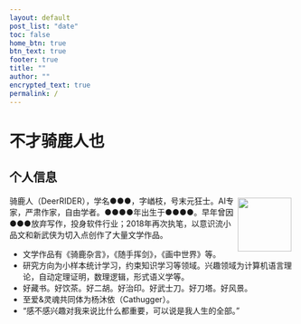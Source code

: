 ```yaml
---
layout: default
post_list: "date"
toc: false
home_btn: true
btn_text: true
footer: true
title: ""
author: ""
encrypted_text: true
permalink: /
---
```


# 不才骑鹿人也

## 个人信息

<img src="{{site.assets_path}}/img/qlr-logo5.png" align="right" width="95px" hspace="5" vspace="5">

<p class="encrypted" id="/V3yUT7hT5fswLgHSWg7OwIzcY/YpMkQsHuX6pEMIgR+H9kbrP/+3pAQKqsJcu8N/qsV/UAn/igml0k5BQdAh2Tlhd21Pq0hW7j8CNt4m7mK/hT4diW11orEbAAH6p7xqHb+r2b4/lBVmrLr2Ni7t5lTOYMkSX1AXb1ySFLVWc78bOoeLsOkBrNxC90UIRSALRMSyddZSz0K/4DGvkU/4a6u0UBpoXGDpL2eoMGT1zaVNG8/wVe9w/kPE+fOahbTjz6TZszPLdC03fM6L2sgy+W4wA6oGsyWuEL9roHWXnBiOWaEnytxtWO93kXAeIu6Cz7AClHdxGlSjugK6LkeWMTssO6egW8Wx9jovuUnd+aYOYlMO/iwvKQVynKEdpPyKVhnmZtubOGPdLdNvQ0OeDLs7IxRUpqBBCCKlxHeE5">骑鹿人（DeerRIDER），学名●●●，字崷枝，号末元狂士。AI专家，严肃作家，自由学者。●●●●年出生于●●●●。早年曾因●●●放弃写作，投身软件行业；2018年再次执笔，以意识流小品文和新武侠为切入点创作了大量文学作品。</p>

* 文学作品有《骑鹿杂言》，《随手挥剑》，《画中世界》等。
* 研究方向为小样本统计学习，约束知识学习等领域。兴趣领域为计算机语言理论，自动定理证明，数理逻辑，形式语义学等。
* 好藏书。好饮茶。好二胡。好治印。好武士刀。好刀塔。好风景。
* 至爱&灵魂共同体为杨沐依（Cathugger）。
* “感不感兴趣对我来说比什么都重要，可以说是我人生的全部。”